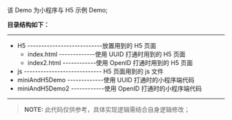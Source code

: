 
该 Demo 为小程序与 H5 示例 Demo;  

**目录结构如下：**  
***   
* H5 ---------------------------放置用到的 H5 页面   
    - index.html -------------使用 UUID 打通时用到的 H5 页面 
    - index2.html ------------使用 OpenID 打通时用到的 H5 页面
* js  ---------------------------- H5 页面用到的 js 文件    
* miniAndH5Demo -------------使用 UUID 打通时的小程序端代码 
* miniAndH5Demo2 ------------使用 OpenID 打通时的小程序端代码 
***     
>**NOTE:**
此代码仅供参考，具体实现逻辑需结合自身逻辑修改；
